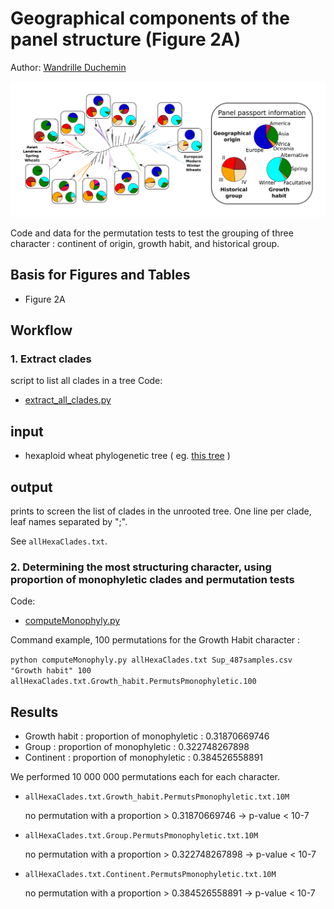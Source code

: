 # Geographical components of the panel structure (Figure 2A)

Author: [Wandrille Duchemin](mailto:wandrille.duchemin@inra.fr)

![Figure2A](Figure/Figure2A.png)

Code and data for the permutation tests to test the grouping of three character : continent of origin, growth habit, and historical group.

## Basis for Figures and Tables
* Figure 2A

## Workflow
### 1. Extract clades 

script to list all clades in a tree
Code: 
 * [extract_all_clades.py](extract_all_clades.py) 

## input

 * hexaploid wheat phylogenetic tree ( eg. [this tree](../ancestral_region_simulations/hexaploids.allGenes.fa.treefile.ann) )

## output

prints to screen the list of clades in the unrooted tree.
One line per clade, leaf names separated by ";".

See `allHexaClades.txt`.


### 2. Determining the most structuring character, using proportion of monophyletic clades and permutation tests

Code:
 * [computeMonophyly.py](computeMonophyly.py)

Command example, 100 permutations for the Growth Habit character : 

`python computeMonophyly.py allHexaClades.txt Sup_487samples.csv "Growth habit" 100 allHexaClades.txt.Growth_habit.PermutsPmonophyletic.100`


## Results

 * Growth habit   : proportion of monophyletic :  0.31870669746
 * Group          : proportion of monophyletic :  0.322748267898
 * Continent      : proportion of monophyletic :  0.384526558891


We performed 10 000 000 permutations each for each character.

 * `allHexaClades.txt.Growth_habit.PermutsPmonophyletic.txt.10M`

	no permutation with a proportion > 0.31870669746  -> p-value < 10-7
 * `allHexaClades.txt.Group.PermutsPmonophyletic.txt.10M`

	no permutation with a proportion > 0.322748267898 -> p-value < 10-7
 * `allHexaClades.txt.Continent.PermutsPmonophyletic.txt.10M`

	no permutation with a proportion > 0.384526558891 -> p-value < 10-7



